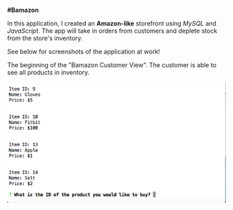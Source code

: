 **#Bamazon**

In this application, I created an **Amazon-like** storefront using *MySQL* and *JavaScript*. The app will take in orders from customers and deplete stock from the store's inventory.  

See below for screenshots of the application at work! 

The beginning of the "Bamazon Customer View". The customer is able to see all products in inventory. 

![Customer Start](/images/customer_viewProd.png)
